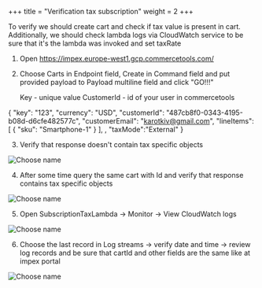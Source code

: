 +++
title = "Verification tax subscription"
weight = 2
+++

To verify we should create cart and check if tax value is present in cart. Additionally, we should check lambda logs via CloudWatch service to be sure that it's  the lambda was invoked and set taxRate

1. Open https://impex.europe-west1.gcp.commercetools.com/ 

2. Choose Carts in Endpoint field, Create in Command field and put provided payload to Payload multiline field and click "GO!!!"

	Key - unique value
	CustomerId - id of your user in commercetools

{
	    "key": "123",
	    "currency": "USD",
	    "customerId": "487cb8f0-0343-4195-b08d-d6cfe482577c",
	    "customerEmail": "karotkiv@gmail.com",
	    "lineItems": [
	        {
	            "sku": "Smartphone-1"
	        }
	    ],
	,
	"taxMode":"External"
}

3. Verify that response doesn't  contain  tax specific objects 

![Choose name](/images/subscription/subscription-13.png)

4. After some time query the same cart with Id and verify that response contains tax specific objects

![Choose name](/images/subscription/subscription-14.png)

5. Open SubscriptionTaxLambda -> Monitor -> View CloudWatch logs

![Choose name](/images/subscription/subscription-15.png)

6. Choose the last record in Log streams -> verify date and time -> review log records and be sure that cartId and other fields are the same like at impex portal

![Choose name](/images/subscription/subscription-16.png)



